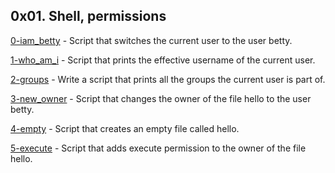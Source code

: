 0x01. Shell, permissions
---
[0-iam_betty](0-iam_betty) - Script that switches the current user to the user betty.

[1-who_am_i](1-who_am_i) - Script that prints the effective username of the current user.

[2-groups](2-groups) - Write a script that prints all the groups the current user is part of.

[3-new_owner](3-new_owner) - Script that changes the owner of the file hello to the user betty.

[4-empty](4-empty) - Script that creates an empty file called hello.

[5-execute](5-execute) - Script that adds execute permission to the owner of the file hello.


